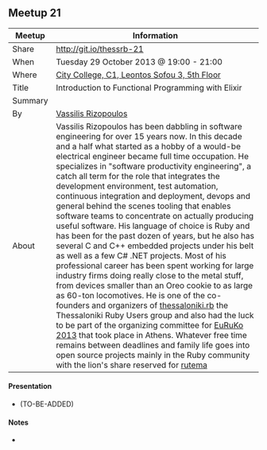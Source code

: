 ## Meetup 21

| Meetup     | Information |
| ---------- | ----------- |
| Share      | http://git.io/thessrb-21 |
| When       | Tuesday 29 October 2013 @ 19:00 - 21:00 |
| Where      | [City College, C1, Leontos Sofou 3, 5th Floor](http://tinyurl.com/ldpoy8s) |
| Title      | Introduction to Functional Programming with Elixir |
| Summary    |  |
| By         | [Vassilis Rizopoulos](https://github.com/damphyr) |
| About      | Vassilis Rizopoulos has been dabbling in software engineering for over 15 years now. In this decade and a half what started as a hobby of a would-be electrical engineer became full time occupation. He specializes in "software productivity engineering", a catch all term for the role that integrates the development environment, test automation, continuous integration and deployment, devops and general behind the scenes tooling that enables software teams to concentrate on actually producing useful software. His language of choice is Ruby and has been for the past dozen of years, but he also has several C and C++ embedded projects under his belt as well as a few C# .NET projects. Most of his professional career has been spent working for large industry firms doing really close to the metal stuff, from devices smaller than an Oreo cookie to as large as 60-ton locomotives. He is one of the co-founders and organizers of [thessaloniki.rb](https://plus.google.com/u/0/b/117820512877082997368/117820512877082997368/posts) the Thessaloniki Ruby Users group and also had the luck to be part of the organizing committee for [EuRuKo 2013](http://euruko2013.org) that took place in Athens. Whatever free time remains between deadlines and family life goes into open source projects mainly in the Ruby community with the lion's share reserved for [rutema](http://github.com/damphyr/rutema) |

#### Presentation

* (TO-BE-ADDED)

#### Notes

*  
